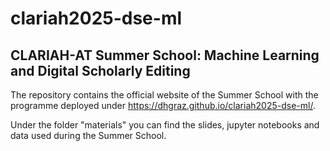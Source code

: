 # clariah2025-dse-ml
## CLARIAH-AT Summer School: Machine Learning and Digital Scholarly Editing

The repository contains the official website of the Summer School with the programme deployed under https://dhgraz.github.io/clariah2025-dse-ml/. 

Under the folder "materials" you can find the slides, jupyter notebooks and data used during the Summer School.
